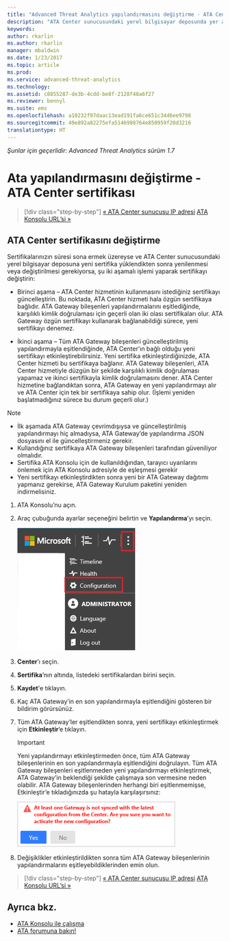 ```yaml
---
title: "Advanced Threat Analytics yapılandırmasını değiştirme - ATA Center sertifikası | Microsoft Docs"
description: "ATA Center sunucusundaki yerel bilgisayar deposunda yer alan sertifikayı yenileme veya değiştirmeye yönelik iki aşamalı işlem açıklanır."
keywords: 
author: rkarlin
ms.author: rkarlin
manager: mbaldwin
ms.date: 1/23/2017
ms.topic: article
ms.prod: 
ms.service: advanced-threat-analytics
ms.technology: 
ms.assetid: c8855287-de3b-4cdd-be8f-2128f48a6f27
ms.reviewer: bennyl
ms.suite: ems
ms.openlocfilehash: a10232f97daac13ead191fa6ce651c34d6ee9798
ms.sourcegitcommit: 49e892a82275efa5146998764e850959f20d3216
translationtype: HT
---
```

*Şunlar için geçerlidir: Advanced Threat Analytics sürüm 1.7*



# <a name="change-ata-configuration---ata-center-certificate"></a>Ata yapılandırmasını değiştirme - ATA Center sertifikası

>[!div class="step-by-step"]
[« ATA Center sunucusu IP adresi](modifying-ata-config-centerip.md)
[ATA Konsolu URL’si »](modifying-ata-config-consoleurl.md)

## <a name="change-the-ata-center-certificate"></a>ATA Center sertifikasını değiştirme
Sertifikalarınızın süresi sona ermek üzereyse ve ATA Center sunucusundaki yerel bilgisayar deposuna yeni sertifika yüklendikten sonra yenilenmesi veya değiştirilmesi gerekiyorsa, şu iki aşamalı işlemi yaparak sertifikayı değiştirin:

-   Birinci aşama – ATA Center hizmetinin kullanmasını istediğiniz sertifikayı güncelleştirin. Bu noktada, ATA Center hizmeti hala özgün sertifikaya bağlıdır. ATA Gateway bileşenleri yapılandırmalarını eşitlediğinde, karşılıklı kimlik doğrulaması için geçerli olan iki olası sertifikaları olur. ATA Gateway özgün sertifikayı kullanarak bağlanabildiği sürece, yeni sertifikayı denemez.

-   İkinci aşama – Tüm ATA Gateway bileşenleri güncelleştirilmiş yapılandırmayla eşitlendiğinde, ATA Center’ın bağlı olduğu yeni sertifikayı etkinleştirebilirsiniz. Yeni sertifika etkinleştirdiğinizde, ATA Center hizmeti bu sertifikaya bağlanır. ATA Gateway bileşenleri, ATA Center hizmetiyle düzgün bir şekilde karşılıklı kimlik doğrulaması yapamaz ve ikinci sertifikayla kimlik doğrulamasını dener. ATA Center hizmetine bağlandıktan sonra, ATA Gateway en yeni yapılandırmayı alır ve ATA Center için tek bir sertifikaya sahip olur. (İşlemi yeniden başlatmadığınız sürece bu durum geçerli olur.)

> [!NOTE]
> -   İlk aşamada ATA Gateway çevrimdışıysa ve güncelleştirilmiş yapılandırmayı hiç almadıysa, ATA Gateway’de yapılandırma JSON dosyasını el ile güncelleştirmeniz gerekir.
> -   Kullandığınız sertifikaya ATA Gateway bileşenleri tarafından güveniliyor olmalıdır.
> -   Sertifika ATA Konsolu için de kullanıldığından, tarayıcı uyarılarını önlemek için ATA Konsolu adresiyle de eşleşmesi gerekir
> -   Yeni sertifikayı etkinleştirdikten sonra yeni bir ATA Gateway dağıtımı yapmanız gerekirse, ATA Gateway Kurulum paketini yeniden indirmelisiniz.

1.  ATA Konsolu’nu açın.

2.  Araç çubuğunda ayarlar seçeneğini belirtin ve **Yapılandırma**’yı seçin.

    ![ATA yapılandırma ayarları simgesi](media/ATA-config-icon.JPG)

3.  **Center**’ı seçin.

4.  **Sertifika**’nın altında, listedeki sertifikalardan birini seçin.

5.  **Kaydet**'e tıklayın.

6.  Kaç ATA Gateway’in en son yapılandırmayla eşitlendiğini gösteren bir bildirim görürsünüz.

7.  Tüm ATA Gateway’ler eşitlendikten sonra, yeni sertifikayı etkinleştirmek için **Etkinleştir**’e tıklayın.
    >[!IMPORTANT]
    >Yeni yapılandırmayı etkinleştirmeden önce, tüm ATA Gateway bileşenlerinin en son yapılandırmayla eşitlendiğini doğrulayın. Tüm ATA Gateway bileşenleri eşitlenmeden yeni yapılandırmayı etkinleştirmek, ATA Gateway’in beklendiği şekilde çalışmaya son vermesine neden olabilir. ATA Gateway bileşenlerinden herhangi biri eşitlenmemişse, Etkinleştir’e tıkladığınızda şu hatayla karşılaşırsınız:
    >
    >    ![ATA Gateway eşitleme hatası](media/ataGW-not-synced.png)

8.  Değişiklikler etkinleştirildikten sonra tüm ATA Gateway bileşenlerinin yapılandırmalarını eşitleyebildiklerinden emin olun.

>[!div class="step-by-step"]
[« ATA Center sunucusu IP adresi](modifying-ata-config-centerip.md)
[ATA Konsolu URL’si »](modifying-ata-config-consoleurl.md)

## <a name="see-also"></a>Ayrıca bkz.
- [ATA Konsolu ile çalışma](working-with-ata-console.md)
- [ATA forumuna bakın!](https://aka.ms/ata-forum)
